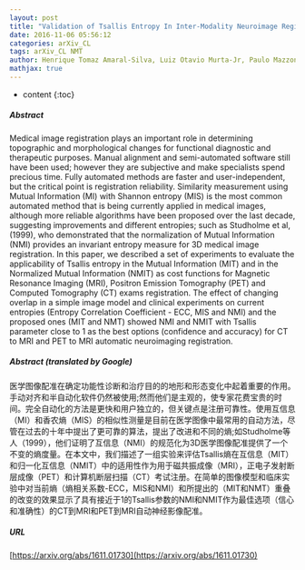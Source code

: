 ```yaml
---
layout: post
title: "Validation of Tsallis Entropy In Inter-Modality Neuroimage Registration"
date: 2016-11-06 05:56:12
categories: arXiv_CL
tags: arXiv_CL NMT
author: Henrique Tomaz Amaral-Silva, Luiz Otavio Murta-Jr, Paulo Mazzoncini de Azevedo-Marques, Lauro Wichert-Ana, V. B. Surya Prasath, Colin Studholme
mathjax: true
---
```


* content
{:toc}

##### Abstract
Medical image registration plays an important role in determining topographic and morphological changes for functional diagnostic and therapeutic purposes. Manual alignment and semi-automated software still have been used; however they are subjective and make specialists spend precious time. Fully automated methods are faster and user-independent, but the critical point is registration reliability. Similarity measurement using Mutual Information (MI) with Shannon entropy (MIS) is the most common automated method that is being currently applied in medical images, although more reliable algorithms have been proposed over the last decade, suggesting improvements and different entropies; such as Studholme et al, (1999), who demonstrated that the normalization of Mutual Information (NMI) provides an invariant entropy measure for 3D medical image registration. In this paper, we described a set of experiments to evaluate the applicability of Tsallis entropy in the Mutual Information (MIT) and in the Normalized Mutual Information (NMIT) as cost functions for Magnetic Resonance Imaging (MRI), Positron Emission Tomography (PET) and Computed Tomography (CT) exams registration. The effect of changing overlap in a simple image model and clinical experiments on current entropies (Entropy Correlation Coefficient - ECC, MIS and NMI) and the proposed ones (MIT and NMT) showed NMI and NMIT with Tsallis parameter close to 1 as the best options (confidence and accuracy) for CT to MRI and PET to MRI automatic neuroimaging registration.

##### Abstract (translated by Google)
医学图像配准在确定功能性诊断和治疗目的的地形和形态变化中起着重要的作用。手动对齐和半自动化软件仍然被使用;然而他们是主观的，使专家花费宝贵的时间。完全自动化的方法是更快和用户独立的，但关键点是注册可靠性。使用互信息（MI）和香农熵（MIS）的相似性测量是目前在医学图像中最常用的自动方法，尽管在过去的十年中提出了更可靠的算法，提出了改进和不同的熵;如Studholme等人（1999），他们证明了互信息（NMI）的规范化为3D医学图像配准提供了一个不变的熵度量。在本文中，我们描述了一组实验来评估Tsallis熵在互信息（MIT）和归一化互信息（NMIT）中的适用性作为用于磁共振成像（MRI），正电子发射断层成像（PET）和计算机断层扫描（CT）考试注册。在简单的图像模型和临床实验中对当前熵（熵相关系数-ECC，MIS和NMI）和所提出的（MIT和NMT）重叠的改变的效果显示了具有接近于1的Tsallis参数的NMI和NMIT作为最佳选项（信心和准确性）的CT到MRI和PET到MRI自动神经影像配准。

##### URL
[https://arxiv.org/abs/1611.01730](https://arxiv.org/abs/1611.01730)

